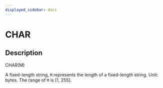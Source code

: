 ```yaml
---
displayed_sidebar: docs
---
```


# CHAR

## Description

CHAR(M)

A fixed-length string, `M` represents the length of a fixed-length string. Unit: bytes. The range of `M` is [1, 255].
